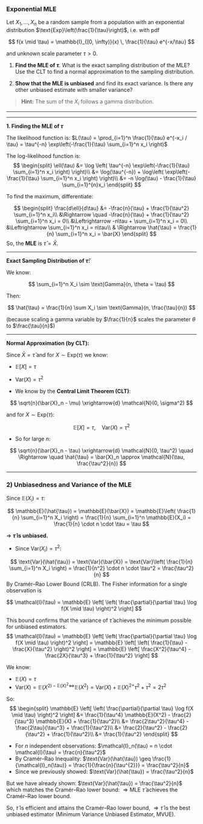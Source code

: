 ### Exponential MLE

Let $X_1, \ldots, X_n$ be a random sample from a population with an exponential distribution $\text{Exp}\left(\frac{1}{\tau}\right)$, i.e. with pdf

$$
f(x \mid \tau) = \mathbb{I}_{[0, \infty)}(x) \, \frac{1}{\tau} e^{-x/\tau}
$$

and unknown scale parameter $\tau > 0$.

1. **Find the MLE of $\tau$**. What is the exact sampling distribution of the MLE? Use the CLT to find a normal approximation to the sampling distribution.

2. **Show that the MLE is unbiased** and find its exact variance. Is there any other unbiased estimate with smaller variance?

> **Hint:** The sum of the $X_i$ follows a gamma distribution.

---
---

**1. Finding the MLE of $\tau$**

The likelihood function is: $L(\tau) = \prod_{i=1}^n \frac{1}{\tau} e^{-x_i / \tau} = \tau^{-n} \exp\left(-\frac{1}{\tau} \sum_{i=1}^n x_i \right)$

The log-likelihood function is: 
$$
\begin{split}
\ell(\tau) &= \log \left( \tau^{-n} \exp\left(-\frac{1}{\tau} \sum_{i=1}^n x_i \right) \right)\\
&= \log(\tau^{-n}) + \log\left( \exp\left(-\frac{1}{\tau} \sum_{i=1}^n x_i \right) \right)\\
&= -n \log(\tau) - \frac{1}{\tau} \sum_{i=1}^{n}x_i
\end{split}
$$


To find the maximum, differentiate:

$$
\begin{split}
\frac{d\ell}{d\tau} &= -\frac{n}{\tau} + \frac{1}{\tau^2} \sum_{i=1}^n x_i\\ 
&\Rightarrow \quad
-\frac{n}{\tau} + \frac{1}{\tau^2} \sum_{i=1}^n x_i = 0\\
&\Leftrightarrow -n\tau + \sum_{i=1}^n x_i = 0\\
&\Leftrightarrow \sum_{i=1}^n x_i = n\tau\\
& \Rightarrow \hat{\tau} = \frac{1}{n} \sum_{i=1}^n x_i = \bar{X}
\end{split}
$$
So, the **MLE** is $\hat{\tau} = \bar{X}$.

---


**Exact Sampling Distribution of $\hat{\tau}$:**

We know:

$$
\sum_{i=1}^n X_i \sim \text{Gamma}(n, \theta = \tau)
$$

Then:

$$
\hat{\tau} = \frac{1}{n} \sum X_i \sim \text{Gamma}(n, \frac{\tau}{n})
$$

(because scaling a gamma variable by $\frac{1}{n}$ scales the parameter $\theta$ to $\frac{\tau}{n}$)

---

**Normal Approximation (by CLT):**

Since $\bar{X} = \hat{\tau}$ and for $X \sim \text{Exp}(\tau)$ we know:

- $\mathbb{E}[X] = \tau$
- $\text{Var}(X) = \tau^2$

- We know by the **Central Limit Theorem (CLT)**:

$$
\sqrt{n}(\bar{X}_n - \mu) \xrightarrow{d} \mathcal{N}(0, \sigma^2)
$$

and for $X \sim \text{Exp}(\tau)$:

$$
\mathbb{E}[X] = \tau, \quad \text{Var}(X) = \tau^2
$$

- So for large $n$:

$$
\sqrt{n}(\bar{X}_n - \tau) \xrightarrow{d} \mathcal{N}(0, \tau^2)
\quad \Rightarrow \quad
\hat{\tau} = \bar{X}_n \approx \mathcal{N}(\tau, \frac{\tau^2}{n})
$$

---
### 2) Unbiasedness and Variance of the MLE

Since $\mathbb{E}(X_i) = \tau$:

$$
\mathbb{E}(\hat{\tau}) = \mathbb{E}(\bar{X}) = \mathbb{E}\left( \frac{1}{n} \sum_{i=1}^n X_i \right)
= \frac{1}{n} \sum_{i=1}^n \mathbb{E}(X_i) = \frac{1}{n} \cdot n \cdot \tau = \tau
$$

$\Rightarrow$ **$\hat{\tau}$ is unbiased.**

- Since $\text{Var}(X_i) = \tau^2$:

$$
\text{Var}(\hat{\tau}) = \text{Var}(\bar{X}) = \text{Var}\left( \frac{1}{n} \sum_{i=1}^n X_i \right)
= \frac{1}{n^2} \cdot n \cdot \tau^2 = \frac{\tau^2}{n}
$$
By Cramér–Rao Lower Bound (CRLB).  The Fisher information for a single observation is

$$
\mathcal{I}(\tau) = \mathbb{E} \left[ \left( \frac{\partial}{\partial \tau} \log f(X \mid \tau) \right)^2 \right]
$$

This bound confirms that the variance of $\hat{\tau}$ achieves the minimum possible for unbiased estimators.
$$
\mathcal{I}(\tau) = \mathbb{E} \left[ \left( \frac{\partial}{\partial \tau} \log f(X \mid \tau) \right)^2 \right]
= \mathbb{E} \left[ \left( \frac{1}{\tau} - \frac{X}{\tau^2} \right)^2 \right]
= \mathbb{E} \left[ \frac{X^2}{\tau^4} - \frac{2X}{\tau^3} + \frac{1}{\tau^2} \right]
$$

We know:

- $\mathbb{E}(X) = \tau$
- $\text{Var}(X) = \mathbb{E}(X^{2) - \mathbb{E}(X)^{2}\Leftrightarrow}\mathbb{E}(X^2) = \text{Var}(X) + \mathbb{E}(X)^{2=}\tau^2 + \tau^2 = 2\tau^2$

So:
$$
\begin{split}
\mathbb{E} \left[ \left( \frac{\partial}{\partial \tau} \log f(X \mid \tau) \right)^2 \right]
&= \frac{1}{\tau^4} \mathbb{E}(X^2) - \frac{2}{\tau^3} \mathbb{E}(X) + \frac{1}{\tau^2}\\
&= \frac{2\tau^2}{\tau^4} - \frac{2\tau}{\tau^3} + \frac{1}{\tau^2}\\
&= \frac{2}{\tau^2} - \frac{2}{\tau^2} + \frac{1}{\tau^2}\\
&= \frac{1}{\tau^2}
\end{split}
$$

- For $n$ independent observations: $\mathcal{I}_n(\tau) = n \cdot \mathcal{I}(\tau) = \frac{n}{\tau^2}$
- By Cramér–Rao Inequality: $\text{Var}(\hat{\tau}) \geq \frac{1}{\mathcal{I}_n(\tau)} = \frac{1}{\frac{n}{\tau^{2}}} = \frac{\tau^2}{n}$
- Since we previously showed: $\text{Var}(\hat{\tau}) = \frac{\tau^2}{n}$

But we have already shown: $\text{Var}(\hat{\tau}) = \frac{\tau^2}{n}$ which matches the Cramér–Rao lower bound: $\Rightarrow \text{MLE } \hat{\tau} \text{ achieves the Cramér–Rao lower bound.}$

So, $\hat{\tau}$ is efficient and attains the Cramér–Rao lower bound, $\Rightarrow \hat{\tau} \text{ is the best unbiased estimator (Minimum Variance Unbiased Estimator, MVUE).}$
